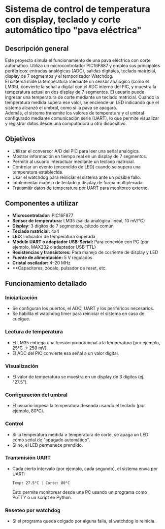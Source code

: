 # Sistema de control de temperatura con display, teclado y corte automático tipo "pava eléctrica"

## Descripción general
Este proyecto simula el funcionamiento de una pava eléctrica con corte automático. Utiliza un microcontrolador PIC16F887 y emplea sus principales periféricos: entradas analógicas (ADC), salidas digitales, teclado matricial, display de 7 segmentos y el temporizador Watchdog.  
El sistema mide la temperatura mediante un sensor analógico (como el LM35), convierte la señal a digital con el ADC interno del PIC, y muestra la temperatura actual en dos display de 7 segmentos. El usuario puede ingresar una temperatura de corte mediante un teclado matricial. Cuando la temperatura medida supera ese valor, se enciende un LED indicando que el sistema alcanzó el umbral, como si la pava se apagará.  
Además, el sistema transmite los valores de temperatura y el umbral configurado mediante comunicación serie (UART), lo que permite visualizar y registrar datos desde una computadora u otro dispositivo.

## Objetivos
- Utilizar el conversor A/D del PIC para leer una señal analógica.
- Mostrar información en tiempo real en un display de 7 segmentos.
- Permitir al usuario interactuar mediante un teclado matricial.
- Controlar un evento (encendido de LED) cuando se supera una temperatura establecida.
- Usar el watchdog para reiniciar el sistema ante un posible fallo.
- Implementar manejo de teclado y display de forma multiplexada.
- Transmitir datos de temperatura por UART para monitoreo externo.

## Componentes a utilizar
- **Microcontrolador:** PIC16F877
- **Sensor de temperatura:** LM35 (salida analógica lineal, 10 mV/°C)
- **Display:** 3 dígitos de 7 segmentos, cátodo común
- **Teclado matricial:** 4x4
- **LED:** Indicador de temperatura superada
- **Módulo UART o adaptador USB-Serial:** Para conexión con PC (por ejemplo, MAX232 o adaptador USB-TTL)
- **Resistencias y transistores:** Para manejo de corriente de display y LED
- **Fuente de alimentación:** 5 V regulados
- **Cristal oscilador:** 4–20 MHz
- **Capacitores, zócalo, pulsador de reset, etc.

## Funcionamiento detallado

### Inicialización
- Se configuran los puertos, el ADC, UART y los periféricos necesarios.
- Se habilita el watchdog timer para reiniciar el sistema en caso de cuelgue.

### Lectura de temperatura
- El LM35 entrega una tensión proporcional a la temperatura (por ejemplo, 25°C → 250 mV).
- El ADC del PIC convierte esa señal a un valor digital.

### Visualización
- El valor de temperatura se muestra en un display de 3 dígitos (ej. "27.5").

### Configuración del umbral
- El usuario ingresa la temperatura deseada usando el teclado (por ejemplo, 80°C).

### Control
- Si la temperatura medida ≥ temperatura de corte, se apaga un LED como señal de "apagado automático".
- Si no, el LED permanece prendido.

### Transmisión UART
- Cada cierto intervalo (por ejemplo, cada segundo), el sistema envía por UART:

  ```
  Temp: 27.5°C | Corte: 80°C
  ```

  Esto permite monitorear desde una PC usando un programa como PuTTY o un script en Python.

### Reseteo por watchdog
- Si el programa queda colgado por alguna falla, el watchdog lo reinicia.
